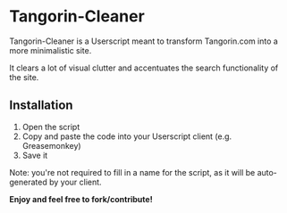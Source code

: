 Tangorin-Cleaner
=============

Tangorin-Cleaner is a Userscript meant to transform Tangorin.com into a more minimalistic site.

It clears a lot of visual clutter and accentuates the search functionality of the site. 


Installation
--------------

1. Open the script
2. Copy and paste the code into your Userscript client (e.g. Greasemonkey)
3. Save it

Note: you're not required to fill in a name for the script, as it will be auto-generated by your client.

**Enjoy and feel free to fork/contribute!**
